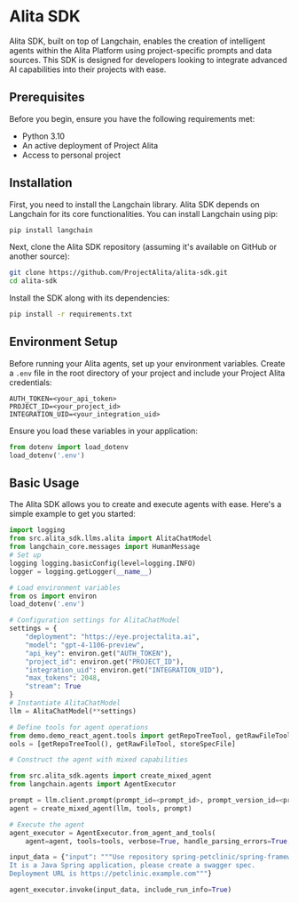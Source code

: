 Alita SDK
=========

Alita SDK, built on top of Langchain, enables the creation of intelligent agents within the Alita Platform using project-specific prompts and data sources. This SDK is designed for developers looking to integrate advanced AI capabilities into their projects with ease.

Prerequisites
-------------

Before you begin, ensure you have the following requirements met:

*   Python 3.10
*   An active deployment of Project Alita
*   Access to personal project

Installation
------------

First, you need to install the Langchain library. Alita SDK depends on Langchain for its core functionalities. You can install Langchain using pip:

```bash
pip install langchain
```

Next, clone the Alita SDK repository (assuming it's available on GitHub or another source):


```bash
git clone https://github.com/ProjectAlita/alita-sdk.git
cd alita-sdk
```

Install the SDK along with its dependencies:

```bash
pip install -r requirements.txt
```

Environment Setup
-----------------

Before running your Alita agents, set up your environment variables. Create a `.env` file in the root directory of your project and include your Project Alita credentials:

```.env
AUTH_TOKEN=<your_api_token>
PROJECT_ID=<your_project_id> 
INTEGRATION_UID=<your_integration_uid>
```

Ensure you load these variables in your application:


```python
from dotenv import load_dotenv 
load_dotenv('.env')
```

Basic Usage
-----------

The Alita SDK allows you to create and execute agents with ease. Here's a simple example to get you started:


```python
import logging 
from src.alita_sdk.llms.alita import AlitaChatModel 
from langchain_core.messages import HumanMessage  
# Set up 
logging logging.basicConfig(level=logging.INFO) 
logger = logging.getLogger(__name__)  

# Load environment variables 
from os import environ 
load_dotenv('.env')  

# Configuration settings for AlitaChatModel 
settings = {
    "deployment": "https://eye.projectalita.ai",
    "model": "gpt-4-1106-preview",
    "api_key": environ.get("AUTH_TOKEN"),
    "project_id": environ.get("PROJECT_ID"),
    "integration_uid": environ.get("INTEGRATION_UID"),
    "max_tokens": 2048,
    "stream": True 
}  
# Instantiate AlitaChatModel 
llm = AlitaChatModel(**settings)  

# Define tools for agent operations 
from demo.demo_react_agent.tools import getRepoTreeTool, getRawFileTool, storeSpecFile  t
ools = [getRepoTreeTool(), getRawFileTool, storeSpecFile]  

# Construct the agent with mixed capabilities 

from src.alita_sdk.agents import create_mixed_agent 
from langchain.agents import AgentExecutor 

prompt = llm.client.prompt(prompt_id=<prompt_id>, prompt_version_id=<prompt_version_id>) 
agent = create_mixed_agent(llm, tools, prompt)  

# Execute the agent 
agent_executor = AgentExecutor.from_agent_and_tools(
    agent=agent, tools=tools, verbose=True, handle_parsing_errors=True, max_execution_time=None, return_intermediate_steps=True)  

input_data = {"input": """Use repository spring-petclinic/spring-framework-petclinic with branch main. 
It is a Java Spring application, please create a swagger spec. 
Deployment URL is https://petclinic.example.com"""}  

agent_executor.invoke(input_data, include_run_info=True)
```